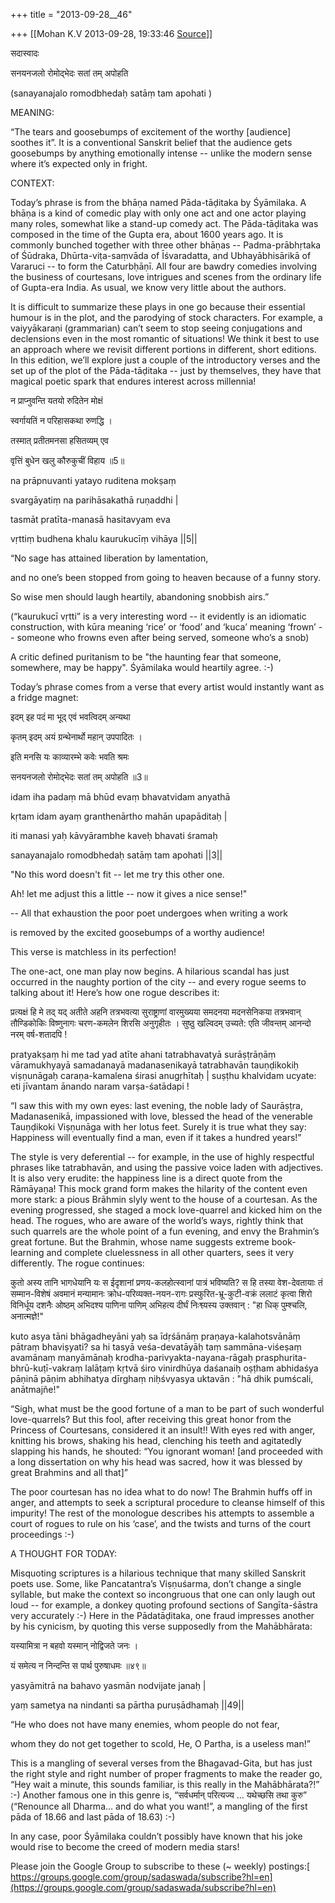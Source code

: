 +++
title = "2013-09-28__46"

+++
[[Mohan K.V	2013-09-28, 19:33:46 [Source](https://groups.google.com/g/sadaswada/c/tconfPA50PU)]]



सदास्वादः



सनयनजलो रोमोद्भेदः सतां तम् अपोहति

(sanayanajalo romodbhedaḥ satāṃ tam apohati )

  

MEANING:

“The tears and goosebumps of excitement of the worthy \[audience\] soothes it”. It is a conventional Sanskrit belief that the audience gets goosebumps by anything emotionally intense -- unlike the modern sense where it’s expected only in fright.

  

CONTEXT:

Today’s phrase is from the bhāṇa named Pāda-tāḍitaka by Śyāmilaka. A bhāṇa is a kind of comedic play with only one act and one actor playing many roles, somewhat like a stand-up comedy act. The Pāda-tāḍitaka was composed in the time of the Gupta era, about 1600 years ago. It is commonly bunched together with three other bhāṇas -- Padma-prābhṛtaka of Śūdraka, Dhūrta-viṭa-saṃvāda of Īśvaradatta, and Ubhayābhisārikā of Vararuci -- to form the Caturbḥāṇī. All four are bawdry comedies involving the business of courtesans, love intrigues and scenes from the ordinary life of Gupta-era India. As usual, we know very little about the authors.

  

It is difficult to summarize these plays in one go because their essential humour is in the plot, and the parodying of stock characters. For example, a vaiyyākaraṇi (grammarian) can’t seem to stop seeing conjugations and declensions even in the most romantic of situations! We think it best to use an approach where we revisit different portions in different, short editions. In this edition, we’ll explore just a couple of the introductory verses and the set up of the plot of the Pāda-tāḍitaka -- just by themselves, they have that magical poetic spark that endures interest across millennia!

  

न प्राप्नुवन्ति यतयो रुदितेन मोक्षं

स्वर्गायतिं न परिहासकथा रुणद्धि ।

तस्मात् प्रतीतमनसा हसितव्यम् एव

वृत्तिं बुधेन खलु कौरुकुचीं विहाय ॥5॥

na prāpnuvanti yatayo ruditena mokṣaṃ

svargāyatiṃ na parihāsakathā ruṇaddhi \|

tasmāt pratīta-manasā hasitavyam eva

vṛttiṃ budhena khalu kaurukucīṃ vihāya \|\|5\|\|

  

“No sage has attained liberation by lamentation,

and no one’s been stopped from going to heaven because of a funny story.

So wise men should laugh heartily, abandoning snobbish airs.”

  

(“kaurukucī vṛtti” is a very interesting word -- it evidently is an idiomatic construction, with kūra meaning ‘rice’ or ‘food’ and ‘kuca’ meaning ‘frown’ -- someone who frowns even after being served, someone who’s a snob)

  

A critic defined puritanism to be "the haunting fear that someone, somewhere, may be happy". Śyāmilaka would heartily agree. :-)

  

Today’s phrase comes from a verse that every artist would instantly want as a fridge magnet:

  

इदम् इह पदं मा भूद् एवं भवत्विदम् अन्यथा

कृतम् इदम् अयं ग्रन्थेनार्थो महान् उपपादितः ।

इति मनसि यः काव्यारम्भे कवेः भवति श्रमः

सनयनजलो रोमोद्भेदः सतां तम् अपोहति ॥3॥

idam iha padaṃ mā bhūd evaṃ bhavatvidam anyathā

kṛtam idam ayaṃ granthenārtho mahān upapāditaḥ \|

iti manasi yaḥ kāvyārambhe kaveḥ bhavati śramaḥ

sanayanajalo romodbhedaḥ satāṃ tam apohati \|\|3\|\|

  

"No this word doesn't fit -- let me try this other one.

Ah! let me adjust this a little -- now it gives a nice sense!"

-- All that exhaustion the poor poet undergoes when writing a work

is removed by the excited goosebumps of a worthy audience!

  

This verse is matchless in its perfection!

  

The one-act, one man play now begins. A hilarious scandal has just occurred in the naughty portion of the city -- and every rogue seems to talking about it! Here’s how one rogue describes it:

  

प्रत्यक्षं हि मे तद् यद् अतीते अहनि तत्रभवत्या सुराष्ट्राणां वारमुख्यया समदनया मदनसेनिकया तत्रभवान् तौण्डिकोकिः विष्णुनागः चरण-कमलेन शिरसि अनुगृहीतः । सुष्ठु खल्विदम् उच्यते: एति जीवन्तम् आनन्दो नरम् वर्ष-शतादपि !

pratyakṣaṃ hi me tad yad atīte ahani tatrabhavatyā surāṣṭrāṇāṃ vāramukhyayā samadanayā madanasenikayā tatrabhavān tauṇḍikokiḥ viṣṇunāgaḥ caraṇa-kamalena śirasi anugṛhītaḥ \| suṣṭhu khalvidam ucyate: eti jīvantam ānando naram varṣa-śatādapi ! 

  

“I saw this with my own eyes: last evening, the noble lady of Saurāṣṭra, Madanasenikā, impassioned with love, blessed the head of the venerable Tauṇḍikoki Viṣṇunāga with her lotus feet. Surely it is true what they say: Happiness will eventually find a man, even if it takes a hundred years!”

  

The style is very deferential -- for example, in the use of highly respectful phrases like tatrabhavān, and using the passive voice laden with adjectives. It is also very erudite: the happiness line is a direct quote from the Rāmāyaṇa! This mock grand form makes the hilarity of the content even more stark: a pious Brāhmin slyly went to the house of a courtesan. As the evening progressed, she staged a mock love-quarrel and kicked him on the head. The rogues, who are aware of the world’s ways, rightly think that such quarrels are the whole point of a fun evening, and envy the Brahmin’s great fortune. But the Brahmin, whose name suggests extreme book-learning and complete cluelessness in all other quarters, sees it very differently. The rogue continues:

  

कुतो अस्य तानि भागधेयानि यः स ईदृशानां प्रणय-कलहोत्स्वानां पात्रं भविष्यति? स हि तस्या वेश-देवतायाः तं सम्मान-विशेषं अवमानं मन्यामानः क्रोध-परिव्यक्त-नयन-रागः प्रस्फुरित-भ्रू-कुटी-वक्रं ललाटं कृत्वा शिरो विनिर्धूय दशनैः ओष्ठम् अभिदश्य पाणिना पाणिम् अभिहत्य दीर्घं निःश्व्यस्य उक्तवान् : "हा धिक् पुम्श्चलि, अनात्मज्ञे!"

  

kuto asya tāni bhāgadheyāni yaḥ sa īdṛśānāṃ praṇaya-kalahotsvānāṃ pātraṃ bhaviṣyati? sa hi tasyā veśa-devatāyāḥ taṃ sammāna-viśeṣaṃ avamānaṃ manyāmānaḥ krodha-parivyakta-nayana-rāgaḥ prasphurita-bhrū-kuṭī-vakraṃ lalāṭaṃ kṛtvā śiro vinirdhūya daśanaiḥ oṣṭham abhidaśya pāṇinā pāṇim abhihatya dīrghaṃ niḥśvyasya uktavān : "hā dhik pumścali, anātmajñe!"

  

“Sigh, what must be the good fortune of a man to be part of such wonderful love-quarrels? But this fool, after receiving this great honor from the Princess of Courtesans, considered it an insult!! With eyes red with anger, knitting his brows, shaking his head, clenching his teeth and agitatedly slapping his hands, he shouted: “You ignorant woman! \[and proceeded with a long dissertation on why his head was sacred, how it was blessed by great Brahmins and all that\]”

  

The poor courtesan has no idea what to do now! The Brahmin huffs off in anger, and attempts to seek a scriptural procedure to cleanse himself of this impurity! The rest of the monologue describes his attempts to assemble a court of rogues to rule on his ‘case’, and the twists and turns of the court proceedings :-)

A THOUGHT FOR TODAY:

  

Misquoting scriptures is a hilarious technique that many skilled Sanskrit poets use. Some, like Pancatantra’s Viṣṇuśarma, don’t change a single syllable, but make the context so incongruous that one can only laugh out loud -- for example, a donkey quoting profound sections of Sangīta-śāstra very accurately :-) Here in the Pādatāḍitaka, one fraud impresses another by his cynicism, by quoting this verse supposedly from the Mahābhārata:

  

यस्यामित्रा न बहवो यस्मान् नोद्विजते जनः ।

यं समेत्य न निन्दन्ति स पार्थ पुरुषाधमः ॥४९॥

yasyāmitrā na bahavo yasmān nodvijate janaḥ \|

yaṃ sametya na nindanti sa pārtha puruṣādhamaḥ \|\|49\|\|

  

“He who does not have many enemies, whom people do not fear,

whom they do not get together to scold, He, O Partha, is a useless man!”

  

This is a mangling of several verses from the Bhagavad-Gita, but has just the right style and right number of proper fragments to make the reader go, “Hey wait a minute, this sounds familiar, is this really in the Mahābhārata?!” :-) Another famous one in this genre is, “सर्वधर्मान् परित्यज्य ... यथेच्छसि तथा कुरु” (“Renounce all Dharma… and do what you want!”, a mangling of the first pāda of 18.66 and last pāda of 18.63) :-)

  

In any case, poor Śyāmilaka couldn’t possibly have known that his joke would rise to become the creed of modern media stars!

Please join the Google Group to subscribe to these (\~ weekly) postings:[ https://groups.google.com/group/sadaswada/subscribe?hl=en](https://groups.google.com/group/sadaswada/subscribe?hl=en)  

